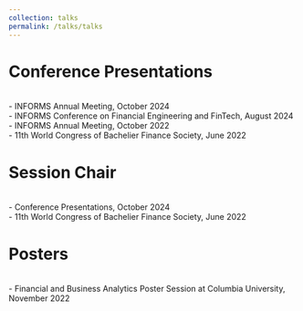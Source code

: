 ```yaml
---
collection: talks
permalink: /talks/talks
---
```


<h1>Conference Presentations</h1><br>
- INFORMS Annual Meeting, October 2024<br>
- INFORMS Conference on Financial Engineering and FinTech, August 2024<br>
- INFORMS Annual Meeting, October 2022<br>
- 11th World Congress of Bachelier Finance Society, June 2022<br>
<h1>Session Chair</h1><br>
- Conference Presentations, October 2024<br>
- 11th World Congress of Bachelier Finance Society, June 2022<br>
<h1>Posters</h1><br>
- Financial and Business Analytics Poster Session at Columbia University, November 2022
